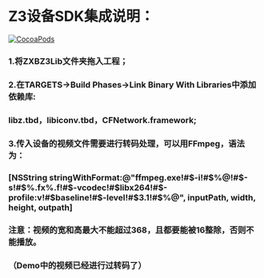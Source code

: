 # Z3设备SDK集成说明：
[![CocoaPods](https://img.shields.io/cocoapods/v/Z3_Demo-SDK.svg?style=flat)](https://github.com/yunyangfei/Z3_Demo-SDK)

### 1.将ZXBZ3Lib文件夹拖入工程；
### 2.在TARGETS->Build Phases->Link Binary With Libraries中添加依赖库:
### libz.tbd，libiconv.tbd，CFNetwork.framework;
### 3.传入设备的视频文件需要进行转码处理，可以用FFmpeg，语法为：
### [NSString stringWithFormat:@"ffmpeg.exe!#$-i!#$%@!#$-s!#$%.fx%.f!#$-vcodec!#$libx264!#$-profile:v!#$baseline!#$-level!#$3.1!#$%@", inputPath, width, height, outpath]
### 注意：视频的宽和高最大不能超过368，且都要能被16整除，否则不能播放。
### （Demo中的视频已经进行过转码了）
